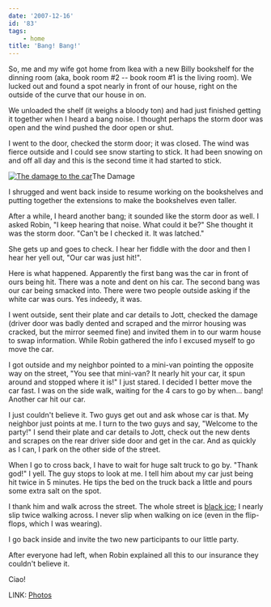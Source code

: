 ```yaml
---
date: '2007-12-16'
id: '83'
tags:
    - home
title: 'Bang! Bang!'
---
```


So, me and my wife got home from Ikea with a new Billy bookshelf for the
dinning room (aka, book room \#2 -- book room \#1 is the living room). We
lucked out and found a spot nearly in front of our house, right on the outside
of the curve that our house in on.

We unloaded the shelf (it weighs a bloody ton) and had just finished getting
it together when I heard a bang noise. I thought perhaps the storm door was
open and the wind pushed the door open or shut.

<!-- more -->

I went to the door, checked the storm door; it was closed. The wind was fierce
outside and I could see snow starting to stick. It had been snowing on and off
all day and this is the second time it had started to stick.

[![The damage to the
car](https://farm3.static.flickr.com/2120/2118124196_01f142dc27_m.jpg)](https://www.flickr.com/photos/docwhat/tags/bangbang/)The
Damage

I shrugged and went back inside to resume working on the bookshelves and
putting together the extensions to make the bookshelves even taller.

After a while, I heard another bang; it sounded like the storm door as well. I
asked Robin, "I keep hearing that noise. What could it be?" She thought it was
the storm door. "Can't be I checked it. It was latched."

She gets up and goes to check. I hear her fiddle with the door and then I hear
her yell out, "Our car was just hit!".

Here is what happened. Apparently the first bang was the car in front of ours
being hit. There was a note and dent on his car. The second bang was our car
being smacked into. There were two people outside asking if the white car was
ours. Yes indeedy, it was.

I went outside, sent their plate and car details to Jott, checked the damage
(driver door was badly dented and scraped and the mirror housing was cracked,
but the mirror seemed fine) and invited them in to our warm house to swap
information. While Robin gathered the info I excused myself to go move the
car.

I got outside and my neighbor pointed to a mini-van pointing the opposite way
on the street, "You see that mini-van? It nearly hit your car, it spun around
and stopped where it is!" I just stared. I decided I better move the car fast.
I was on the side walk, waiting for the 4 cars to go by when... bang! Another
car hit our car.

I just couldn't believe it. Two guys get out and ask whose car is that. My
neighbor just points at me. I turn to the two guys and say, "Welcome to the
party!" I send their plate and car details to Jott, check out the new dents
and scrapes on the rear driver side door and get in the car. And as quickly as
I can, I park on the other side of the street.

When I go to cross back, I have to wait for huge salt truck to go by. "Thank
god!" I yell. The guy stops to look at me. I tell him about my car just being
hit twice in 5 minutes. He tips the bed on the truck back a little and pours
some extra salt on the spot.

I thank him and walk across the street. The whole street is
[black ice](https://en.wikipedia.org/wiki/Black_ice); I nearly slip twice
walking across. I never slip when walking on ice (even in the flip-flops,
which I was wearing).

I go back inside and invite the two new participants to our little party.

After everyone had left, when Robin explained all this to our insurance they
couldn't believe it.

Ciao!

LINK: [Photos](https://www.flickr.com/photos/docwhat/tags/bangbang/)
